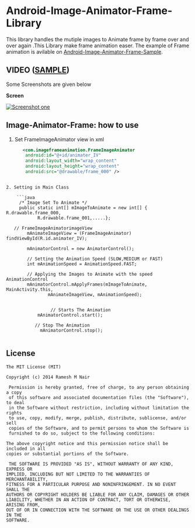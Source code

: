 Android-Image-Animator-Frame-Library
====================================

This library handles the mutiple images to Animate frame by frame over and over again .This Library make frame animation easer.
The example of Frame animation is avilable on  [Android-Image-Animator-Frame-Sample](https://github.com/rameshvoltella/Android-Image-Animator-Frame-Sample).  


## VIDEO ([SAMPLE](https://www.youtube.com/watch?v=HPQI7QaTs44&feature=youtu.be))   


Some Screenshots are given below
<p><b>Screen </b></p>
<p><a href="https://raw.githubusercontent.com/rameshvoltella/Android-Image-Animator-Frame-Library/master/ImageFrameAnimationLibrary/Screenshot_2014-07-27-16-15-32.png" target="_blank"><img src="https://raw.githubusercontent.com/rameshvoltella/Android-Image-Animator-Frame-Library/master/ImageFrameAnimationLibrary/Screenshot_2014-07-27-16-15-32.png" alt="Screenshot one" style="max-width:100%;"></a></p>


Image-Animator-Frame: how to use
------------------------


1. Set FrameImageAnimator view in xml
  
    ```xml
       <com.imageframeanimation.FrameImageAnimator
        android:id="@+id/animater_IV"
        android:layout_width="wrap_content"
        android:layout_height="wrap_content"
        android:src="@drawable/frame_000" />
```

2. Setting in Main Class
  
    ```java
     /* Image Set To Animate */
     public static int[] mImageToAnimate = new int[] { R.drawable.frame_000,
			R.drawable.frame_001,.....};

   // FrameImageAnimatorimageView
		mAnimateImageView = (FrameImageAnimator) findViewById(R.id.animater_IV);

		mAnimatorControl = new AnimatorControl();

		// Setting the Animation Speed (SLOW,MEDIUM or FAST)
		int mAnimationSpeed = AnimationSpeed.FAST;

		// Applying the Images to Animate with the speed AnimationControl
		mAnimatorControl.mApplyFrames(mImageToAnimate, MainActivity.this,
				mAnimateImageView, mAnimationSpeed);
				
				
				 // Starts The Animation
	    	mAnimatorControl.start();

	       // Stop The Animation
		     mAnimatorControl.stop();
	
   ```
	
	
	

## License

    The MIT License (MIT)

    Copyright (c) 2014 Ramesh M Nair
 
     Permission is hereby granted, free of charge, to any person obtaining a copy
     of this software and associated documentation files (the "Software"), to deal
     in the Software without restriction, including without limitation the rights
     to use, copy, modify, merge, publish, distribute, sublicense, and/or sell
     copies of the Software, and to permit persons to whom the Software is
     furnished to do so, subject to the following conditions:

    The above copyright notice and this permission notice shall be included in all
    copies or substantial portions of the Software.

     THE SOFTWARE IS PROVIDED "AS IS", WITHOUT WARRANTY OF ANY KIND, EXPRESS OR
    IMPLIED, INCLUDING BUT NOT LIMITED TO THE WARRANTIES OF MERCHANTABILITY,
    FITNESS FOR A PARTICULAR PURPOSE AND NONINFRINGEMENT. IN NO EVENT SHALL THE
    AUTHORS OR COPYRIGHT HOLDERS BE LIABLE FOR ANY CLAIM, DAMAGES OR OTHER
    LIABILITY, WHETHER IN AN ACTION OF CONTRACT, TORT OR OTHERWISE, ARISING FROM,
    OUT OF OR IN CONNECTION WITH THE SOFTWARE OR THE USE OR OTHER DEALINGS IN THE
    SOFTWARE.


	

	





